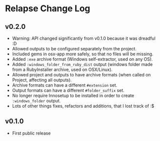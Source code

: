 Relapse Change Log
==================

v0.2.0
------

  * Warning: API changed significantly from v0.1.0 because it was dreadful :D
  * Allowed outputs to be configured separately from the project.
  * Included gems in osx-app more safely, so that no files will be missing.
  * Added `:exe` archive format (Windows self-extractor, used on any OS).
  * Added `:windows_folder_from_ruby_dist` output (windows folder made from a RubyInstaller archive, used on OSX/Linux).
  * Allowed project and outputs to have archive formats (when called on Project, affecting all outputs).
  * Archive formats can have a different `#extension` set.
  * Output formats can have a different `#folder_suffix` set.
  * No longer require Innosetup to be installed in order to create `:windows_folder` output.
  * Lots of other things fixes, refactors and additions, that I lost track of :$

v0.1.0
------

  * First public release